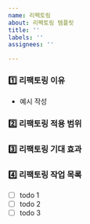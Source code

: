 ```yaml
---
name: 리팩토링
about: 리팩토링 템플릿
title: ''
labels: ''
assignees: ''

---
```


### 1️⃣ 리팩토링 이유
<!-- 리팩토링 이유에 대해 간단하게 설명해주세요 -->
- 예시 작성

### 2️⃣ 리팩토링 적용 범위
<!-- 리팩토링 적용 범위에 대해 간단하게 설명해주세요 -->

### 3️⃣ 리팩토링 기대 효과
<!-- 리팩토링 기대 효과에 대해 간단하게 설명해주세요 -->

### 4️⃣ 리팩토링 작업 목록
<!-- 해당 리팩토링을 위해 해야 할 하위 태스크를 작성해주세요 -->
- [ ] todo 1
- [ ] todo 2
- [ ] todo 3
